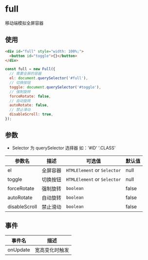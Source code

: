 # full

移动端模拟全屏容器

## 使用

```html
<div id="full" style="width: 100%;">
  <button id="toggle">{}</button>
</div>
```

```js
const full = new Full({
  // 需要全屏的容器
  el: document.querySelector('#full'),
  // 切换按钮
  toggle: document.querySelector('#toggle'),
  // 强制旋转
  forceRotate: false,
  // 自动旋转
  autoRotate: false,
  // 禁止滑动
  disableScroll: true,
});
```

## 参数

- Selector 为 querySelector 选择器 如：'#ID' '.CLASS'

| 参数名        | 描述     | 可选值                      | 默认值 |
| ------------- | -------- | --------------------------- | ------ |
| el            | 全屏容器 | `HTMLElement` or `Selector` | null   |
| toggle        | 切换按钮 | `HTMLElement` or `Selector` | null   |
| forceRotate   | 强制旋转 | `boolean`                   | false  |
| autoRotate    | 自动旋转 | `boolean`                   | false  |
| disableScroll | 禁止滑动 | `boolean`                   | false  |

## 事件

| 事件名   | 描述           |
| -------- | -------------- |
| onUpdate | 宽高变化时触发 |
